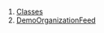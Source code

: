 1.  [Classes](views_demo_screens_organization_feed_demo/#classes)
2.  [DemoOrganizationFeed](views_demo_screens_organization_feed_demo/DemoOrganizationFeed-class.html)
